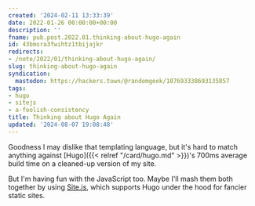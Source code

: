 ```yaml
---
created: '2024-02-11 13:33:39'
date: 2022-01-26 00:00:00+00:00
description: ''
fname: pub.post.2022.01.thinking-about-hugo-again
id: 43bmsra3fwihtz1tbijajkr
redirects:
- /note/2022/01/thinking-about-hugo-again/
slug: thinking-about-hugo-again
syndication:
  mastodon: https://hackers.town/@randomgeek/107693338693135857
tags:
- hugo
- sitejs
- a-foolish-consistency
title: Thinking about Hugo Again
updated: '2024-08-07 19:08:48'
---
```


Goodness I may dislike that templating language, but it's hard to match anything against [Hugo]({{< relref "/card/hugo.md" >}})'s 700ms average build time on a cleaned-up version of my site.

But I'm having fun with the JavaScript too. Maybe I'll mash them both together by using [Site.js](https://sitejs.org), which supports Hugo under the hood for fancier static sites.